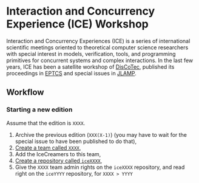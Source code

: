 # Interaction and Concurrency Experience (ICE) Workshop

Interaction and Concurrency Experiences (ICE) is a series of international scientific meetings oriented to theoretical computer science researchers with special interest in models, verification, tools, and programming primitives for concurrent systems and complex 
interactions.
In the last few years, ICE has been a satellite workshop of [DisCoTec](https://www.discotec.org/), published  its proceedings in [EPTCS](https://eptcs.org/) and special issues in [JLAMP](https://www.journals.elsevier.com/journal-of-logical-and-algebraic-methods-in-programming).

## Workflow 

### Starting a new edition

Assume that the edition is `XXXX`.

1. Archive the previous edition (`XXX(X-1)`) (you may have to wait for the special issue to have been published to do that),
2. [Create a team called `XXXX`](https://github.com/orgs/ice-workshop/new-team),
3. Add the IceCreamers to this team,
4. [Create a repository called `iceXXXX`](https://github.com/organizations/ice-workshop/repositories/new),
5. Give the `XXXX` team admin rights on the `iceXXXX` repository, and read right on the `iceYYYY` repository, for `XXXX > YYYY`
